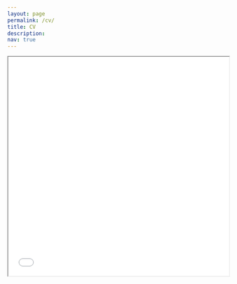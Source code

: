 ```yaml
---
layout: page
permalink: /cv/
title: CV 
description:
nav: true
---
```


<html>
  <body>
    <iframe src="../assets/pdf/cv_220711.pdf#toolbar=0" width="100%" height="500px">
    </iframe>
  </body>
</html>
